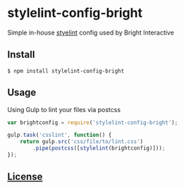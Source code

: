 # stylelint-config-bright

Simple in-house [styelint](https://github.com/stylelint/stylelint) config used by Bright Interactive

## Install

```console
$ npm install stylelint-config-bright
```

## Usage

Using Gulp to lint your files via postcss

```js
var brightconfig = require('stylelint-config-bright');

gulp.task('csslint', function() {
    return gulp.src('css/file/to/lint.css')
        .pipe(postcss([stylelint(brightconfig)]));
});
```



## [License](LICENSE)


